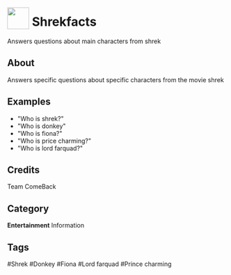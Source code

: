 # <img src="https://raw.githack.com/FortAwesome/Font-Awesome/master/svgs/solid/dragon.svg" card_color="#003D18" width="50" height="50" style="vertical-align:bottom"/> Shrekfacts
Answers questions about main characters from shrek

## About
Answers specific questions about specific characters from the movie shrek

## Examples
* "Who is shrek?"
* "Who is donkey"
* "Who is fiona?"
* "Who is price charming?"
* "Who is lord farquad?"

## Credits
Team ComeBack

## Category
**Entertainment**
Information

## Tags
#Shrek
#Donkey
#Fiona
#Lord farquad
#Prince charming


